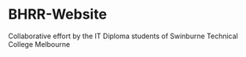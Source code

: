 <h1> BHRR-Website </h1>
Collaborative effort by the IT Diploma students of Swinburne Technical College Melbourne
